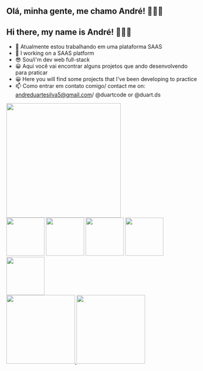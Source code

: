 ## Olá, minha gente, me chamo André! 🙋🏾‍♂️
## Hi there, my name is André! 🙋🏾‍♂️

- 🔭 Atualmente estou trabalhando em uma plataforma SAAS
- 🔭 I working on a SAAS platform
- 😎 Sou/i'm dev web full-stack
- 😀 Aqui você vai encontrar alguns projetos que ando desenvolvendo para praticar
- 😀 Here you will find some projects that I've been developing to practice
- 📫 Como entrar em contato comigo/ contact me on: andreduartesilva5@gmail.com/ @duartcode or @duart.ds

<img width="300" align="center" src="https://github.com/andredevelop/andreduarte/assets/73521282/afa06316-394b-4b2f-9875-3c0c3a9cd9f9" />
<div>
<img width="100" src="https://cdn.jsdelivr.net/gh/devicons/devicon/icons/php/php-plain.svg" />
<img width="100" src="https://cdn.jsdelivr.net/gh/devicons/devicon/icons/css3/css3-plain-wordmark.svg" />
<img width="100" src="https://cdn.jsdelivr.net/gh/devicons/devicon/icons/html5/html5-plain-wordmark.svg" />
<img width="100" src="https://cdn.jsdelivr.net/gh/devicons/devicon/icons/javascript/javascript-original.svg" />
<img width="100" src="https://cdn.jsdelivr.net/gh/devicons/devicon/icons/jquery/jquery-plain-wordmark.svg" />
</div>
<div>
<a href="https://github.com/andredevelop">
<img height="180em" src="https://github-readme-stats.vercel.app/api/top-langs/?username=andredevelop&layout=compact&langs_count=7&theme=dracula"/>
<img height="180em" src="https://github-readme-stats.vercel.app/api?username=andredevelop&show_icons=true&theme=dracula&include_all_commits=true&count_private=true"/>
</div>

